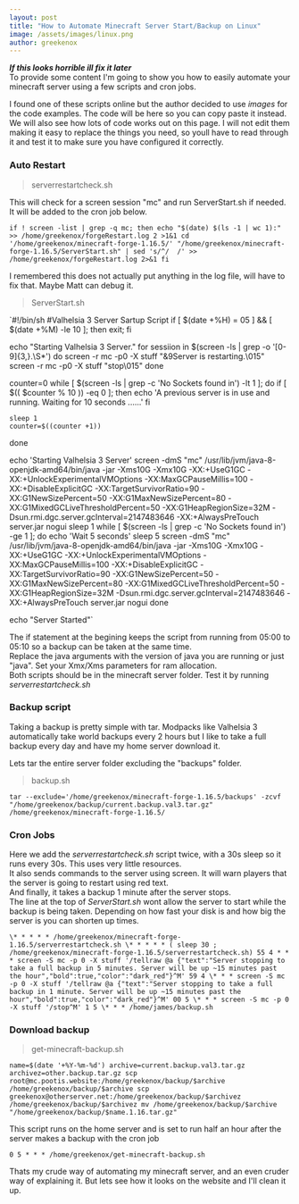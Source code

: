```yaml
---
layout: post
title: "How to Automate Minecraft Server Start/Backup on Linux"
image: /assets/images/linux.png
author: greekenox
---
```

***If this looks horrible ill fix it later***  
To provide some content I'm going to show you how to easily automate your minecraft server using a few scripts and cron jobs.  

I found one of these scripts online but the author decided to use *images* for the code examples. The code will be here so you can copy paste it instead. We will also see how lots of code works out on this page. I will not edit them making it easy to replace the things you need, so youll have to read through it and test it to make sure you have configured it correctly.  

### Auto Restart
>serverrestartcheck.sh   

This will check for a screen session "mc" and run ServerStart.sh if needed. It will be added to the cron job below.  

`
if ! screen -list | grep -q mc; then
	        echo "$(date) $(ls -1 | wc 1):" >> /home/greekenox/forgeRestart.log 2 >1&1
		        cd '/home/greekenox/minecraft-forge-1.16.5/'
			            "/home/greekenox/minecraft-forge-1.16.5/ServerStart.sh" | sed 's/^/  /'
				    >> /home/greekenox/forgeRestart.log 2>&1
			    fi
`  
  
I remembered this does not actually put anything in the log file, will have to fix that. Maybe Matt can debug it.  

>ServerStart.sh  

`\#!/bin/sh
\#Valhelsia 3 Server Sartup Script
if [ $(date +%H) = 05 ] && [ $(date +%M) -le 10  ]; then exit;  fi 



echo "Starting Valhelsia 3 Server."
for sessiion in $(screen -ls | grep -o '[0-9]\{3,\}\.\S*')
do
	screen -r mc -p0 -X stuff "&9Server is restarting.\015"
	screen -r mc -p0 -X stuff "stop\015"
done

counter=0
while [ $(screen -ls | grep -c 'No Sockets found in') -lt 1 ]; do
	if [ $(( $counter % 10 )) -eq 0 ]; then
		echo 'A previous server is in use and running. Waiting for 10 seconds ......'
	fi

	sleep 1
	counter=$((counter +1))
done

echo 'Starting Valhelsia 3 Server'
	screen -dmS "mc" /usr/lib/jvm/java-8-openjdk-amd64/bin/java -jar -Xms10G -Xmx10G -XX:+UseG1GC -XX:+UnlockExperimentalVMOptions -XX:MaxGCPauseMillis=100 -XX:+DisableExplicitGC -XX:TargetSurvivorRatio=90 -XX:G1NewSizePercent=50 -XX:G1MaxNewSizePercent=80 -XX:G1MixedGCLiveThresholdPercent=50 -XX:G1HeapRegionSize=32M -Dsun.rmi.dgc.server.gcInterval=2147483646 -XX:+AlwaysPreTouch server.jar nogui
	sleep 1
	while [ $(screen -ls | grep -c 'No Sockets found in') -ge 1 ];
	do
		echo 'Wait 5 seconds'
		sleep 5
		screen -dmS "mc" /usr/lib/jvm/java-8-openjdk-amd64/bin/java -jar -Xms10G -Xmx10G -XX:+UseG1GC -XX:+UnlockExperimentalVMOptions -XX:MaxGCPauseMillis=100 -XX:+DisableExplicitGC -XX:TargetSurvivorRatio=90 -XX:G1NewSizePercent=50 -XX:G1MaxNewSizePercent=80 -XX:G1MixedGCLiveThresholdPercent=50 -XX:G1HeapRegionSize=32M -Dsun.rmi.dgc.server.gcInterval=2147483646 -XX:+AlwaysPreTouch server.jar nogui
	done


echo "Server Started"` 
  
The if statement at the begining keeps the script from running from 05:00 to 05:10 so a backup can be taken at the same time.  
Replace the java arguments with the version of java you are running or just "java". Set your Xmx/Xms parameters for ram allocation.  
Both scripts should be in the minecraft server folder. Test it by running *serverrestartcheck.sh*  

### Backup script  

Taking a backup is pretty simple with tar. Modpacks like Valhelsia 3 automatically take world backups every 2 hours but I like to take a full backup every day and have my home server download it.  

Lets tar the entire server folder excluding the "backups" folder.  
>backup.sh  

`tar --exclude='/home/greekenox/minecraft-forge-1.16.5/backups' -zcvf "/home/greekenox/backup/current.backup.val3.tar.gz" /home/greekenox/minecraft-forge-1.16.5/`


### Cron Jobs
Here we add the *serverrestartcheck.sh* script twice, with a 30s sleep so it runs every 30s. This uses very little resources.  
It also sends commands to the server using screen. It will warn players that the server is going to restart using red text.  
And finally, it takes a backup 1 minute after the server stops.  
The line at the top of *ServerStart.sh* wont allow the server to start while the backup is being taken. Depending on how fast your disk is and how big the server is you can shorten up times.  

`
\* * * * * /home/greekenox/minecraft-forge-1.16.5/serverrestartcheck.sh
\* * * * * ( sleep 30 ; /home/greekenox/minecraft-forge-1.16.5/serverrestartcheck.sh)
55 4 * * * screen -S mc -p 0 -X stuff '/tellraw @a {"text":"Server stopping to take a full backup in 5 minutes. Server will be up ~15 minutes past the hour","bold":true,"color":"dark_red"}^M'
59 4 \* * * screen -S mc -p 0 -X stuff '/tellraw @a {"text":"Server stopping to take a full backup in 1 minute. Server will be up ~15 minutes past the hour","bold":true,"color":"dark_red"}^M'
00 5 \* * * screen -S mc -p 0 -X stuff '/stop^M'
1 5 \* * * /home/james/backup.sh
`

### Download backup  
>get-minecraft-backup.sh  
  
`
name=$(date '+%Y-%m-%d')
archive=current.backup.val3.tar.gz
archivez=other.backup.tar.gz
scp root@mc.pootis.website:/home/greekenox/backup/$archive /home/greekenox/backup/$archive
scp greekenox@otherserver.net:/home/greekenox/backup/$archivez /home/greekenox/backup/$archivez
mv /home/greekenox/backup/$archive "/home/greekenox/backup/$name.1.16.tar.gz"
`  
  
This script runs on the home server and is set to run half an hour after the server makes a backup with the cron job  

`0 5 * * * /home/greekenox/get-minecraft-backup.sh`  

Thats my crude way of automating my minecraft server, and an even cruder way of explaining it. But lets see how it looks on the website and I'll clean it up.  
